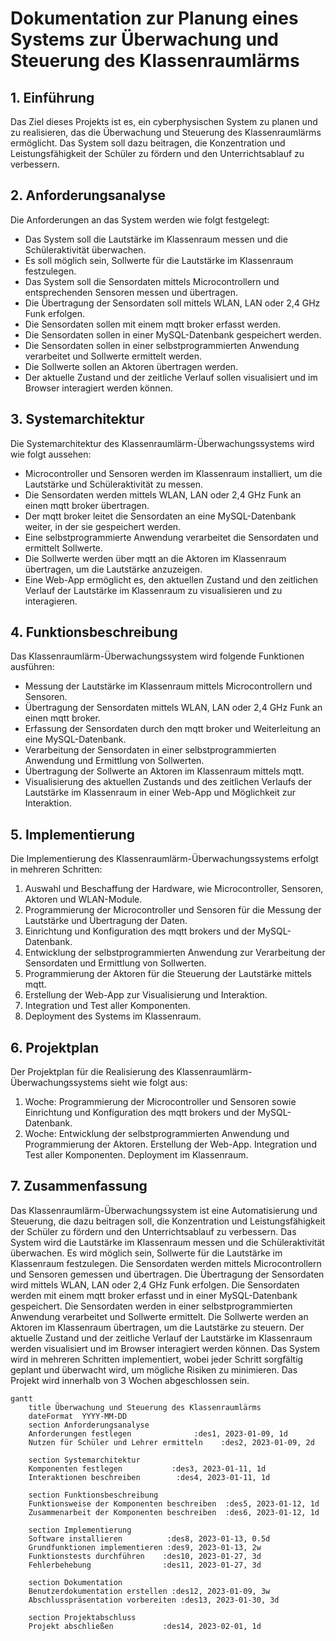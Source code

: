 # Dokumentation zur Planung eines Systems zur Überwachung und Steuerung des Klassenraumlärms

## 1. Einführung

Das Ziel dieses Projekts ist es, ein cyberphysischen System zu planen und zu realisieren, das die Überwachung und Steuerung des Klassenraumlärms ermöglicht. Das System soll dazu beitragen, die Konzentration und Leistungsfähigkeit der Schüler zu fördern und den Unterrichtsablauf zu verbessern.

## 2. Anforderungsanalyse

Die Anforderungen an das System werden wie folgt festgelegt:

- Das System soll die Lautstärke im Klassenraum messen und die Schüleraktivität überwachen.
- Es soll möglich sein, Sollwerte für die Lautstärke im Klassenraum festzulegen.
- Das System soll die Sensordaten mittels Microcontrollern und entsprechenden Sensoren messen und übertragen.
- Die Übertragung der Sensordaten soll mittels WLAN, LAN oder 2,4 GHz Funk erfolgen.
- Die Sensordaten sollen mit einem mqtt broker erfasst werden.
- Die Sensordaten sollen in einer MySQL-Datenbank gespeichert werden.
- Die Sensordaten sollen in einer selbstprogrammierten Anwendung verarbeitet und Sollwerte ermittelt werden.
- Die Sollwerte sollen an Aktoren übertragen werden.
- Der aktuelle Zustand und der zeitliche Verlauf sollen visualisiert und im Browser interagiert werden können.

## 3. Systemarchitektur

Die Systemarchitektur des Klassenraumlärm-Überwachungssystems wird wie folgt aussehen:

- Microcontroller und Sensoren werden im Klassenraum installiert, um die Lautstärke und Schüleraktivität zu messen.
- Die Sensordaten werden mittels WLAN, LAN oder 2,4 GHz Funk an einen mqtt broker übertragen.
- Der mqtt broker leitet die Sensordaten an eine MySQL-Datenbank weiter, in der sie gespeichert werden.
- Eine selbstprogrammierte Anwendung verarbeitet die Sensordaten und ermittelt Sollwerte.
- Die Sollwerte werden über mqtt an die Aktoren im Klassenraum übertragen, um die Lautstärke anzuzeigen.
- Eine Web-App ermöglicht es, den aktuellen Zustand und den zeitlichen Verlauf der Lautstärke im Klassenraum zu visualisieren und zu interagieren.

## 4. Funktionsbeschreibung

Das Klassenraumlärm-Überwachungssystem wird folgende Funktionen ausführen:

- Messung der Lautstärke im Klassenraum mittels Microcontrollern und Sensoren.
- Übertragung der Sensordaten mittels WLAN, LAN oder 2,4 GHz Funk an einen mqtt broker.
- Erfassung der Sensordaten durch den mqtt broker und Weiterleitung an eine MySQL-Datenbank.
- Verarbeitung der Sensordaten in einer selbstprogrammierten Anwendung und Ermittlung von Sollwerten.
- Übertragung der Sollwerte an Aktoren im Klassenraum mittels mqtt.
- Visualisierung des aktuellen Zustands und des zeitlichen Verlaufs der Lautstärke im Klassenraum in einer Web-App und Möglichkeit zur Interaktion.

## 5. Implementierung

Die Implementierung des Klassenraumlärm-Überwachungssystems erfolgt in mehreren Schritten:

1. Auswahl und Beschaffung der Hardware, wie Microcontroller, Sensoren, Aktoren und WLAN-Module.
2. Programmierung der Microcontroller und Sensoren für die Messung der Lautstärke und Übertragung der Daten.
3. Einrichtung und Konfiguration des mqtt brokers und der MySQL-Datenbank.
4. Entwicklung der selbstprogrammierten Anwendung zur Verarbeitung der Sensordaten und Ermittlung von Sollwerten.
5. Programmierung der Aktoren für die Steuerung der Lautstärke mittels mqtt.
6. Erstellung der Web-App zur Visualisierung und Interaktion.
7. Integration und Test aller Komponenten.
8. Deployment des Systems im Klassenraum.

## 6. Projektplan

Der Projektplan für die Realisierung des Klassenraumlärm-Überwachungssystems sieht wie folgt aus:

1. Woche: Programmierung der Microcontroller und Sensoren sowie Einrichtung und Konfiguration des mqtt brokers und der MySQL-Datenbank.
2. Woche: Entwicklung der selbstprogrammierten Anwendung und Programmierung der Aktoren. Erstellung der Web-App. Integration und Test aller Komponenten. Deployment im Klassenraum.

## 7. Zusammenfassung

Das Klassenraumlärm-Überwachungssystem ist eine Automatisierung und Steuerung, die dazu beitragen soll, die Konzentration und Leistungsfähigkeit der Schüler zu fördern und den Unterrichtsablauf zu verbessern. Das System wird die Lautstärke im Klassenraum messen und die Schüleraktivität überwachen. Es wird möglich sein, Sollwerte für die Lautstärke im Klassenraum festzulegen. Die Sensordaten werden mittels Microcontrollern und Sensoren gemessen und übertragen. Die Übertragung der Sensordaten wird mittels WLAN, LAN oder 2,4 GHz Funk erfolgen. Die Sensordaten werden mit einem mqtt broker erfasst und in einer MySQL-Datenbank gespeichert. Die Sensordaten werden in einer selbstprogrammierten Anwendung verarbeitet und Sollwerte ermittelt. Die Sollwerte werden an Aktoren im Klassenraum übertragen, um die Lautstärke zu steuern. Der aktuelle Zustand und der zeitliche Verlauf der Lautstärke im Klassenraum werden visualisiert und im Browser interagiert werden können. Das System wird in mehreren Schritten implementiert, wobei jeder Schritt sorgfältig geplant und überwacht wird, um mögliche Risiken zu minimieren. Das Projekt wird innerhalb von 3 Wochen abgeschlossen sein.



```mermaid
gantt
    title Überwachung und Steuerung des Klassenraumlärms
    dateFormat  YYYY-MM-DD
    section Anforderungsanalyse
    Anforderungen festlegen              :des1, 2023-01-09, 1d
    Nutzen für Schüler und Lehrer ermitteln    :des2, 2023-01-09, 2d

    section Systemarchitektur
    Komponenten festlegen           :des3, 2023-01-11, 1d
    Interaktionen beschreiben        :des4, 2023-01-11, 1d

    section Funktionsbeschreibung
    Funktionsweise der Komponenten beschreiben  :des5, 2023-01-12, 1d
    Zusammenarbeit der Komponenten beschreiben  :des6, 2023-01-12, 1d

    section Implementierung
    Software installieren          :des8, 2023-01-13, 0.5d
    Grundfunktionen implementieren :des9, 2023-01-13, 2w
    Funktionstests durchführen    :des10, 2023-01-27, 3d
    Fehlerbehebung                :des11, 2023-01-27, 3d

    section Dokumentation
    Benutzerdokumentation erstellen :des12, 2023-01-09, 3w
    Abschlusspräsentation vorbereiten :des13, 2023-01-30, 3d

    section Projektabschluss
    Projekt abschließen           :des14, 2023-02-01, 1d
```

